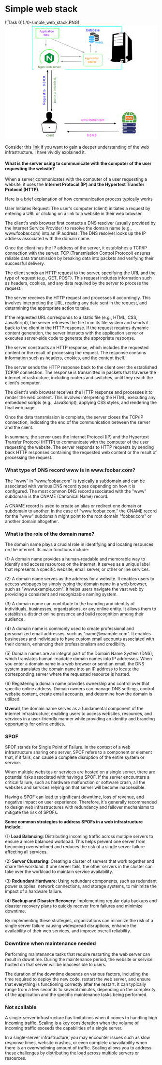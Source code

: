<h1>Simple web stack</h1>
![Task 0](./0-simple_web_stack.PNG)
<img src="0-simple_web_stack.PNG" alt="Test 0">

Consider this <a href="web-infrastructure.md">link</a> if you want to gain a deeper understanding of the web infrastructure. I have vividly explained it.
<h4>What is the server using to communicate with the computer of the user requesting the website?</h4>
<p>When a server communicates with the computer of a user requesting a website, it uses the <b>Internet Protocol (IP) and the Hypertext Transfer Protocol (HTTP)</b>.</p>
<p>Here is a brief explanation of how communication process typically works</p>
<p>User Initiates Request: The user's computer (client) initiates a request by entering a URL or clicking on a link to a website in their web browser.</p>
<p>The client's web browser first contacts a DNS resolver (usually provided by the Internet Service Provider) to resolve the domain name (e.g., www.foobar.com) into an IP address. The DNS resolver looks up the IP address associated with the domain name.</p>
<p>Once the client has the IP address of the server, it establishes a TCP/IP connection with the server. TCP (Transmission Control Protocol) ensures reliable data transmission by breaking data into packets and verifying their successful delivery.</p>
<p>The client sends an HTTP request to the server, specifying the URL and the type of request (e.g., GET, POST). This request includes information such as headers, cookies, and any data required by the server to process the request.</p>
<p>The server receives the HTTP request and processes it accordingly. This involves interpreting the URL, reading any data sent in the request, and determining the appropriate action to take.</p>
<p>If the requested URL corresponds to a static file (e.g., HTML, CSS, JavaScript), the server retrieves the file from its file system and sends it back to the client in the HTTP response. If the request requires dynamic content generation, the server interacts with the application server or executes server-side code to generate the appropriate response.</p>
<p>The server constructs an HTTP response, which includes the requested content or the result of processing the request. The response contains information such as headers, cookies, and the content itself.</p>
<p>The server sends the HTTP response back to the client over the established TCP/IP connection. The response is transmitted in packets that traverse the internet infrastructure, including routers and switches, until they reach the client's computer.</p>
<p>The client's web browser receives the HTTP response and processes it to render the web content. This involves interpreting the HTML, executing any embedded scripts (e.g., JavaScript), applying CSS styles, and rendering the final web page.</p>
<p>Once the data transmission is complete, the server closes the TCP/IP connection, indicating the end of the communication between the server and the client.</p>
<p>In summary, the server uses the Internet Protocol (IP) and the Hypertext Transfer Protocol (HTTP) to communicate with the computer of the user requesting the website. The server responds to HTTP requests by sending back HTTP responses containing the requested web content or the result of processing the request.</p>
<h3>What type of DNS record www is in www.foobar.com?</h3>
<p>The "www" in "www.foobar.com" is typically a subdomain and can be associated with various DNS record types depending on how it is configured. The most common DNS record associated with the "www" subdomain is the CNAME (Canonical Name) record.</p>
<p>A CNAME record is used to create an alias or redirect one domain or subdomain to another. In the case of "www.foobar.com," the CNAME record for the "www" subdomain might point to the root domain "foobar.com" or another domain altogether.</p>
<h3>What is the role of the domain name?</h3>
<p>The domain name plays a crucial role in identifying and locating resources on the internet. Its main functions include:</p>
<p>(1) A domain name provides a human-readable and memorable way to identify and access resources on the internet. It serves as a unique label that represents a specific website, email server, or other online services.</p>
<p>(2) A domain name serves as the address for a website. It enables users to access webpages by simply typing the domain name in a web browser, such as "www.example.com". It helps users navigate the vast web by providing a consistent and recognizable naming system.</p>
<p>(3) A domain name can contribute to the branding and identity of individuals, businesses, organizations, or any online entity. It allows them to establish a distinct online presence and build recognition among their audience.</p>
<p>(4) A domain name is commonly used to create professional and personalized email addresses, such as "name@example.com". It enables businesses and individuals to have custom email accounts associated with their domain, enhancing their professionalism and credibility.</p>
<p>(5) Domain names are an integral part of the Domain Name System (DNS), which translates human-readable domain names into IP addresses. When you enter a domain name in a web browser or send an email, the DNS system translates the domain name into an IP address to locate the corresponding server where the requested resource is hosted.</p>
<p>(6) Registering a domain name provides ownership and control over that specific online address. Domain owners can manage DNS settings, control website content, create email accounts, and determine how the domain is utilized.</p>
<p><b>Overall</b>, the domain name serves as a fundamental component of the internet infrastructure, enabling users to access websites, resources, and services in a user-friendly manner while providing an identity and branding opportunity for online entities.</p>
<h3>SPOF</h3>
<p>SPOF stands for Single Point of Failure. In the context of a web infrastructure sharing one server, SPOF refers to a component or element that, if it fails, can cause a complete disruption of the entire system or service.</p>
<p>When multiple websites or services are hosted on a single server, there are potential risks associated with having a SPOF. If the server encounters a critical failure, such as hardware malfunction or software crash, all the websites and services relying on that server will become inaccessible.</p>
<p>Having a SPOF can lead to significant downtime, loss of revenue, and negative impact on user experience. Therefore, it's generally recommended to design web infrastructures with redundancy and failover mechanisms to mitigate the risk of SPOFs.</p>
<p><b>Some common strategies to address SPOFs in a web infrastructure include</b>:</p>
<p>(1) <b>Load Balancing</b>: Distributing incoming traffic across multiple servers to ensure a more balanced workload. This helps prevent one server from becoming overwhelmed and reduces the risk of a single server failure affecting all services.
<p>(2) <b>Server Clustering</b>: Creating a cluster of servers that work together and share the workload. If one server fails, the other servers in the cluster can take over the workload to maintain service availability.</p>
<p>(3) <b>Redundant Hardware</b>: Using redundant components, such as redundant power supplies, network connections, and storage systems, to minimize the impact of a hardware failure.</p>
<p>(4) <b>Backup and Disaster Recovery</b>: Implementing regular data backups and disaster recovery plans to quickly recover from failures and minimize downtime.</p>
<p>By implementing these strategies, organizations can minimize the risk of a single server failure causing widespread disruptions, enhance the availability of their web services, and improve overall reliability.</p>
<h3>Downtime when maintenance needed</h3>
<p>Performing maintenance tasks that require restarting the web server can result in downtime. During the maintenance period, the website or service hosted on that server will be inaccessible to users.</p>
<p>The duration of the downtime depends on various factors, including the time required to deploy the new code, restart the web server, and ensure that everything is functioning correctly after the restart. It can typically range from a few seconds to several minutes, depending on the complexity of the application and the specific maintenance tasks being performed.</p>
<h3>Not scallable</h3>
<p>A single-server infrastructure has limitations when it comes to handling high incoming traffic. Scaling is a key consideration when the volume of incoming traffic exceeds the capabilities of a single server.</p>
<p>In a single-server infrastructure, you may encounter issues such as slow response times, website crashes, or even complete unavailability when there is an overwhelming amount of traffic. Scaling allows you to address these challenges by distributing the load across multiple servers or resources.</p>
